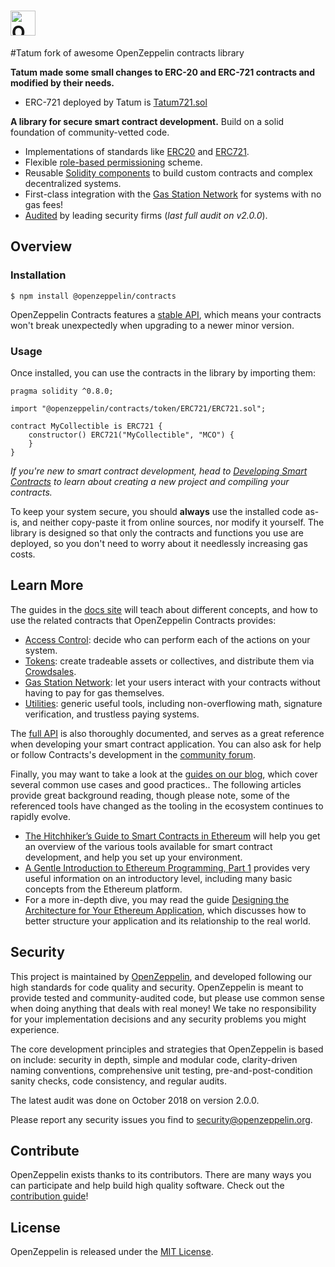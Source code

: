 # <img src="logo.svg" alt="OpenZeppelin" height="40px">

#Tatum fork of awesome OpenZeppelin contracts library

**Tatum made some small changes to ERC-20 and ERC-721 contracts and modified by their needs.**

 * ERC-721 deployed by Tatum is [Tatum721.sol](contracts/tatum/Tatum721.sol)  

**A library for secure smart contract development.** Build on a solid foundation of community-vetted code.

 * Implementations of standards like [ERC20](https://docs.openzeppelin.com/contracts/erc20) and [ERC721](https://docs.openzeppelin.com/contracts/erc721).
 * Flexible [role-based permissioning](https://docs.openzeppelin.com/contracts/access-control) scheme.
 * Reusable [Solidity components](https://docs.openzeppelin.com/contracts/utilities) to build custom contracts and complex decentralized systems.
 * First-class integration with the [Gas Station Network](https://docs.openzeppelin.com/contracts/gsn) for systems with no gas fees!
 * [Audited](https://github.com/OpenZeppelin/openzeppelin-contracts/tree/master/audit) by leading security firms (_last full audit on v2.0.0_).

## Overview

### Installation

```console
$ npm install @openzeppelin/contracts
```

OpenZeppelin Contracts features a [stable API](https://docs.openzeppelin.com/contracts/releases-stability#api-stability), which means your contracts won't break unexpectedly when upgrading to a newer minor version.

### Usage

Once installed, you can use the contracts in the library by importing them:

```solidity
pragma solidity ^0.8.0;

import "@openzeppelin/contracts/token/ERC721/ERC721.sol";

contract MyCollectible is ERC721 {
    constructor() ERC721("MyCollectible", "MCO") {
    }
}
```

_If you're new to smart contract development, head to [Developing Smart Contracts](https://docs.openzeppelin.com/learn/developing-smart-contracts) to learn about creating a new project and compiling your contracts._

To keep your system secure, you should **always** use the installed code as-is, and neither copy-paste it from online sources, nor modify it yourself. The library is designed so that only the contracts and functions you use are deployed, so you don't need to worry about it needlessly increasing gas costs.

## Learn More

The guides in the [docs site](https://docs.openzeppelin.com/contracts) will teach about different concepts, and how to use the related contracts that OpenZeppelin Contracts provides:

* [Access Control](https://docs.openzeppelin.com/contracts/access-control): decide who can perform each of the actions on your system.
* [Tokens](https://docs.openzeppelin.com/contracts/tokens): create tradeable assets or collectives, and distribute them via [Crowdsales](https://docs.openzeppelin.com/contracts/crowdsales).
* [Gas Station Network](https://docs.openzeppelin.com/contracts/gsn): let your users interact with your contracts without having to pay for gas themselves.
* [Utilities](https://docs.openzeppelin.com/contracts/utilities): generic useful tools, including non-overflowing math, signature verification, and trustless paying systems.

The [full API](https://docs.openzeppelin.com/contracts/api/token/ERC20) is also thoroughly documented, and serves as a great reference when developing your smart contract application. You can also ask for help or follow Contracts's development in the [community forum](https://forum.openzeppelin.com).

Finally, you may want to take a look at the [guides on our blog](https://blog.openzeppelin.com/guides), which cover several common use cases and good practices.. The following articles provide great background reading, though please note, some of the referenced tools have changed as the tooling in the ecosystem continues to rapidly evolve.

* [The Hitchhiker’s Guide to Smart Contracts in Ethereum](https://blog.openzeppelin.com/the-hitchhikers-guide-to-smart-contracts-in-ethereum-848f08001f05) will help you get an overview of the various tools available for smart contract development, and help you set up your environment.
* [A Gentle Introduction to Ethereum Programming, Part 1](https://blog.openzeppelin.com/a-gentle-introduction-to-ethereum-programming-part-1-783cc7796094) provides very useful information on an introductory level, including many basic concepts from the Ethereum platform.
* For a more in-depth dive, you may read the guide [Designing the Architecture for Your Ethereum Application](https://blog.openzeppelin.com/designing-the-architecture-for-your-ethereum-application-9cec086f8317), which discusses how to better structure your application and its relationship to the real world.

## Security

This project is maintained by [OpenZeppelin](https://openzeppelin.com), and developed following our high standards for code quality and security. OpenZeppelin is meant to provide tested and community-audited code, but please use common sense when doing anything that deals with real money! We take no responsibility for your implementation decisions and any security problems you might experience.

The core development principles and strategies that OpenZeppelin is based on include: security in depth, simple and modular code, clarity-driven naming conventions, comprehensive unit testing, pre-and-post-condition sanity checks, code consistency, and regular audits.

The latest audit was done on October 2018 on version 2.0.0.

Please report any security issues you find to security@openzeppelin.org.

## Contribute

OpenZeppelin exists thanks to its contributors. There are many ways you can participate and help build high quality software. Check out the [contribution guide](CONTRIBUTING.md)!

## License

OpenZeppelin is released under the [MIT License](LICENSE).
